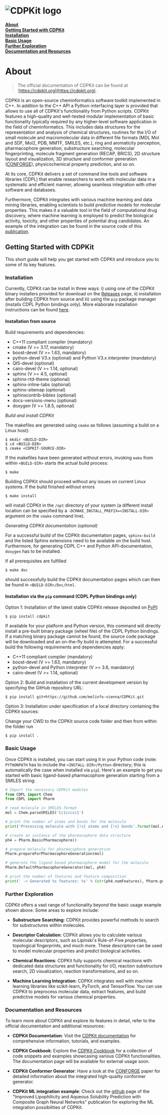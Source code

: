 # ![CDPKit logo](https://github.com/molinfo-vienna/CDPKit/blob/master/Doc/Graphics/logo.svg)
**[About](#about)**<br>
**[Getting Started with CDPKit](#getting-started-with-cdpkit)**<br>
**[Installation](#installation)**<br>
**[Basic Usage](#basic-usage)**<br>
**[Further Exploration](#further-exploration)**<br>
**[Documentation and Resources](#documentation-and-resources)**<br>

# About

> The official documentation of CDPKit can be found at [https://cdpkit.org](https://cdpkit.org).

CDPKit is an open-source cheminformatics software toolkit implemented in C++. In addition to the C++ API a Python-interfacing layer is provided that allows to use all of CDPKit's functionality
from Python scripts. CDPKit features a high-quality and well-tested modular implementation of basic functionality typically required by any higher-level software application in the field of cheminformatics. 
This includes data structures for the representation and analysis of chemical structures, routines for the I/O of small molecule and macromolecular data in different file formats (MDL Mol and SDF, Mol2, PDB, MMTF, SMILES, etc.), ring and aromaticity perception, pharmacophore generation, substructure searching, molecular fingerprinting, molecule fragment generation (RECAP, BRICS), 2D structure layout and visualization, 3D structure and conformer generation ([CONFORGE](https://pubs.acs.org/doi/10.1021/acs.jcim.3c00563)), physicochemical property prediction, and so on.

At its core, CDPKit delivers a set of command line tools and software libraries (CDPL) that enable researchers to work with molecular data in a systematic and efficient manner, allowing seamless integration with other software and databases.

Furthermore, CDPKit integrates with various machine learning and data mining libraries, enabling scientists to build predictive models for molecular 
properties. This makes it a valuable tool in the field of computational drug discovery, where machine learning is employed to predict the biological activity, toxicity, 
and other properties of potential drug candidates. An example of the integration can be found in the source code of this [publication](https://www.mdpi.com/1420-3049/26/20/6185).

## Getting Started with CDPKit

This short guide will help you get started with CDPKit and introduce you to some of its key features.

### Installation

Currently, CDPKit can be install in three ways: i) using one of the CDPKit binary installers provided for download
on the [Releases](https://github.com/molinfo-vienna/CDPKit/releases) page, ii) installation after building CDPKit from source and
iii) using the `pip` package manager (installs CDPL Python bindings only).
More elaborate installation instructions can be found [here](https://cdpkit.org/v1.0.0/installation.html).

#### Installation from source

Build requirements and dependencies:
- C++11 compliant compiler (mandatory)
- cmake (V >= 3.17, mandatory)
- boost-devel (V >= 1.63, mandatory)
- python-devel V3.x (optional) and Python V3.x interpreter (mandatory)
- Qt5-devel (optional)
- cairo-devel (V >= 1.14, optional)
- sphinx (V >= 4.5, optional)
- sphinx-rtd-theme (optional)
- sphinx-inline-tabs (optional)
- sphinx-sitemap (optional)
- sphinxcontrib-bibtex (optional)
- docs-versions-menu (optional)
- doxygen (V >= 1.8.5, optional)

*Build and install CDPKit*

The makefiles are generated using `cmake` as follows (assuming a build on a Linux host):

```console
$ mkdir <BUILD-DIR>
$ cd <BUILD-DIR>
$ cmake <CDPKIT-SOURCE-DIR>
```

If the makefiles have been generated without errors, invoking
`make` from within `<BUILD-DIR>` starts the actual build process:

```console
$ make
```

Building CDPKit should proceed without any issues on current Linux systems.
If the build finished without errors

```console
$ make install
```

will install CDPKit in the `/opt` directory of your system (a different install
location can be specified by a `-DCMAKE_INSTALL_PREFIX=<INSTALL-DIR>` argument on the `cmake` command line).

*Generating CDPKit documentation (optional)*

For a successful build of the CDPKit documentation pages, `sphinx-build` and the listed Sphinx extensions need to be available on the build host.
Furthermore, for generating CDPL C++ and Python API-documentation, `doxygen` has to be installed.

If all prerequisites are fulfilled

```console
$ make doc
```

should successfully build the CDPKit documentation pages which can then be found in `<BUILD-DIR>/Doc/html`.

#### Installation via the `pip` command (CDPL Python bindings only)

Option 1: Installation of the latest stable CDPKit release deposited on [PyPI](https://pypi.org/Projects/CDPKit):

```console
$ pip install cdpkit
```

If available for your platform and Python version, this command will directly install a pre-built binary package (wheel file)
of the CDPL Python bindings. If a matching binary package cannot be found, the source code package will be downloaded and an on-the-fly
build is attempted. For a successful build the following requirements and dependencies apply:

- C++11 compliant compiler (mandatory)
- boost-devel (V >= 1.63, mandatory)
- python-devel and Python interpreter (V >= 3.6, mandatory)
- cairo-devel (V >= 1.14, optional)

Option 2: Build and installation of the current development version by specifying the GitHub repository URL:

```console
$ pip install git+https://github.com/molinfo-vienna/CDPKit.git
```

Option 3: Installation under specification of a local directory containing the CDPKit sources:

Change your CWD to the CDPKit source code folder and then from within the folder run

```console
$ pip install .
```

### Basic Usage

Once CDPKit is installed, you can start using it in your Python code (note: `PYTHONPATH` has to include the `<INSTALL-DIR>/Python` directory;
this is automatically the case when installed via `pip`).
Here's an example to get you started with basic ligand-based pharmacophore generation starting from a SMILES string:

```python
# Import the necessary CDPKit modules
from CDPL import Chem
from CDPL import Pharm

# read molecule in SMILES-format
mol = Chem.parseSMILES('Cc1ccccc1')

# print the number of atoms and bonds for the molecule
print('Processing molecule with {!s} atoms and {!s} bonds'.format(mol.numAtoms, mol.numBonds))

# create an instance of the pharmacophore data structure
ph4 = Pharm.BasicPharmacophore()

# prepare molecule for pharmacophore generation
Pharm.prepareForPharmacophoreGeneration(mol)

# generate the ligand based pharmacophore model for the molecule
Pharm.DefaultPharmacophoreGenerator(mol, ph4)

# print the number of features and feature composition
print(' -> Generated %s features: %s' % (str(ph4.numFeatures), Pharm.generateFeatureTypeHistogramString(ph4)))
```

### Further Exploration

CDPKit offers a vast range of functionality beyond the basic usage example shown above. Some areas to explore include:

- **Substructure Searching**: CDPKit provides powerful methods to search for substructures within molecules.

- **Descriptor Calculation**: CDPKit allows you to calculate various molecular descriptors, such as Lipinski's Rule-of-Five properties, topological fingerprints, and much more. These descriptors can be used to model molecular properties and predict biological activities.

- **Chemical Reactions**: CDPKit fully supports chemical reactions with dedicated data structures and functionality for I/O, reaction substructure search, 2D visualization, reaction transformations, and so on.

- **Machine Learning Integration**: CDPKit integrates well with machine learning libraries like scikit-learn, PyTorch, and TensorFlow. You can use CDPKit to preprocess molecular data, extract features, and build predictive models for various chemical properties.

### Documentation and Resources

To learn more about CDPKit and explore its features in detail, refer to the official documentation and additional resources:

- **CDPKit Documentation**: Visit the [CDPKit documentation](https://cdpkit.org) for comprehensive information, tutorials, and examples.

- **CDPKit Cookbook**: Explore the [CDPKit Cookbook](https://cdpkit.org/v1.0.0/cdpl_python_cookbook/index.html) for a collection of code snippets and examples showcasing various CDPKit functionalities. The documentation page will be available for external usage soon.

- **CDPKit Conformer Generator**: Have a look at the [CONFORGE](https://pubs.acs.org/doi/10.1021/acs.jcim.3c00563) paper for detailed information about the integrated high-quality conformer generator.

- **CDPKit ML integration example**: Check out the [github](https://github.com/spudlig/graph_networks) page of the "Improved Lipophilicity and Aqueous Solubility Prediction with Composite Graph Neural Networks" publication for exploring the ML integration possibilities of CDPKit.
